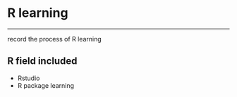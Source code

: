 # R learning
***
record the process of R learning

## R field included
* Rstudio
* R package learning
